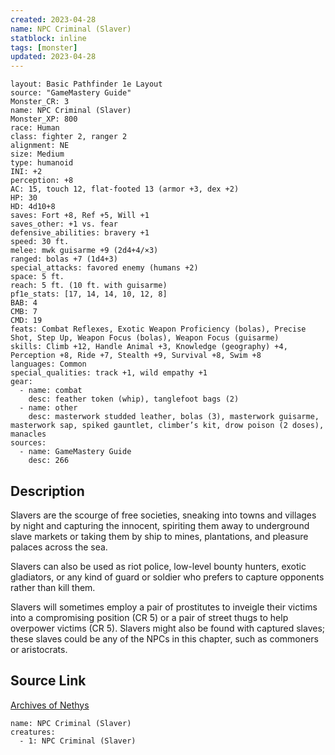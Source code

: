 ```yaml
---
created: 2023-04-28
name: NPC Criminal (Slaver)
statblock: inline
tags: [monster]
updated: 2023-04-28
---
```

```statblock
layout: Basic Pathfinder 1e Layout
source: "GameMastery Guide"
Monster_CR: 3
name: NPC Criminal (Slaver)
Monster_XP: 800
race: Human
class: fighter 2, ranger 2
alignment: NE
size: Medium
type: humanoid
INI: +2
perception: +8
AC: 15, touch 12, flat-footed 13 (armor +3, dex +2)
HP: 30
HD: 4d10+8
saves: Fort +8, Ref +5, Will +1
saves_other: +1 vs. fear
defensive_abilities: bravery +1
speed: 30 ft.
melee: mwk guisarme +9 (2d4+4/×3)
ranged: bolas +7 (1d4+3)
special_attacks: favored enemy (humans +2)
space: 5 ft.
reach: 5 ft. (10 ft. with guisarme)
pf1e_stats: [17, 14, 14, 10, 12, 8]
BAB: 4
CMB: 7
CMD: 19
feats: Combat Reflexes, Exotic Weapon Proficiency (bolas), Precise Shot, Step Up, Weapon Focus (bolas), Weapon Focus (guisarme)
skills: Climb +12, Handle Animal +3, Knowledge (geography) +4, Perception +8, Ride +7, Stealth +9, Survival +8, Swim +8
languages: Common
special_qualities: track +1, wild empathy +1
gear:
  - name: combat
    desc: feather token (whip), tanglefoot bags (2)
  - name: other
    desc: masterwork studded leather, bolas (3), masterwork guisarme, masterwork sap, spiked gauntlet, climber’s kit, drow poison (2 doses), manacles
sources:
  - name: GameMastery Guide
    desc: 266
```
## Description
Slavers are the scourge of free societies, sneaking into towns and villages by night and capturing the innocent, spiriting them away to underground slave markets or taking them by ship to mines, plantations, and pleasure palaces across the sea.

Slavers can also be used as riot police, low-level bounty hunters, exotic gladiators, or any kind of guard or soldier who prefers to capture opponents rather than kill them.

Slavers will sometimes employ a pair of prostitutes to inveigle their victims into a compromising position (CR 5) or a pair of street thugs to help overpower victims (CR 5). Slavers might also be found with captured slaves; these slaves could be any of the NPCs in this chapter, such as commoners or aristocrats.
## Source Link
[Archives of Nethys](https://aonprd.com/NPCDisplay.aspx?ItemName=Criminal%20(Slaver))
```encounter-table
name: NPC Criminal (Slaver)
creatures:
  - 1: NPC Criminal (Slaver)
```
